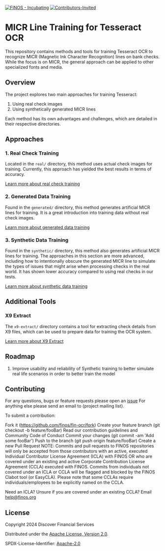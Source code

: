 [![FINOS - Incubating](https://cdn.jsdelivr.net/gh/finos/contrib-toolbox@master/images/badge-incubating.svg)](https://community.finos.org/docs/governance/Software-Projects/stages/incubating) [![Contributors-Invited](https://img.shields.io/badge/Contributors-Wanted-blue)](./CONTRIBUTE.md)
# MICR Line Training for Tesseract OCR

This repository contains methods and tools for training Tesseract OCR to recognize MICR (Magnetic Ink Character Recognition) lines on bank checks. While the focus is on MICR, the general approach can be applied to other specialized fonts and media.

## Overview

The project explores two main approaches for training Tesseract:

1. Using real check images
2. Using synthetically generated MICR lines

Each method has its own advantages and challenges, which are detailed in their respective directories.

## Approaches

### 1. Real Check Training

Located in the `real/` directory, this method uses actual check images for training. Currently, this approach has yielded the best results in terms of accuracy.

[Learn more about real check training](./real/README.md)

### 2. Generated Data Training

Found in the `generated/` directory, this method generates artificial MICR lines for training. It is a great introduction into training data without real check images.

[Learn more about generated data training](./generated/README.md)


### 3. Synthetic Data Training

Found in the `synthetic/` directory, this method also generates artificial MICR lines for training. The approaches in this section are more advanced, including how to intentionally obscure the generated MICR line to simulate the types of issues that might arise when processing checks in the real world.  It has shown lower accuracy compared to using real checks in our tests.

[Learn more about synthetic data training](./synthetic/README.md)

## Additional Tools

### X9 Extract

The `x9-extract/` directory contains a tool for extracting check details from X9 files, which can be used to prepare data for training the OCR system.

[Learn more about X9 Extract](./x9-extract/README.md)

## Roadmap

1. Improve usability and reliability of Synthetic training to better simulate real life scenarios in order to better train the model

## Contributing

For any questions, bugs or feature requests please open an [issue](https://github.com/finos/fin-ocr/issues) For anything else please send an email to {project mailing list}.

To submit a contribution:

Fork it (<https://github.com/finos/fin-ocr/fork>)
Create your feature branch (git checkout -b feature/fooBar)
Read our contribution guidelines and Community Code of Conduct
Commit your changes (git commit -am 'Add some fooBar')
Push to the branch (git push origin feature/fooBar)
Create a new Pull Request
NOTE: Commits and pull requests to FINOS repositories will only be accepted from those contributors with an active, executed Individual Contributor License Agreement (ICLA) with FINOS OR who are covered under an existing and active Corporate Contribution License Agreement (CCLA) executed with FINOS. Commits from individuals not covered under an ICLA or CCLA will be flagged and blocked by the FINOS Clabot tool (or EasyCLA). Please note that some CCLAs require individuals/employees to be explicitly named on the CCLA.

Need an ICLA? Unsure if you are covered under an existing CCLA? Email help@finos.org

## License

Copyright 2024 Discover Financial Services

Distributed under the [Apache License, Version 2.0](http://www.apache.org/licenses/LICENSE-2.0).

SPDX-License-Identifier: [Apache-2.0](https://spdx.org/licenses/Apache-2.0)